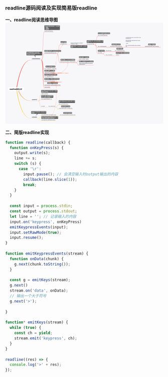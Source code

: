 ### readline源码阅读及实现简易版readline

**一、readline阅读思维导图**
![readline源码阅读思维导图](./images/050.png)



**二、简版readline实现**

````javascript
function readline(callback) {
  function onKeyPress(s) {
    output.write(s);
    line += s;
    switch (s) {
      case '\r':
        input.pause(); // 会清空输入时output输出的内容
        callback(line.slice(1));
        break;
    }
  }

  const input = process.stdin;
  const output = process.stdout;
  let line = ''; // 记录输入的内容
  input.on('keypress', onKeyPress)
  emitKeypressEvents(input);
  input.setRawMode(true);
  input.resume();
}

function emitKeypressEvents(stream) {
  function onData(chunk) {
    g.next(chunk.toString());
  }

  const g = emitKeys(stream);
  g.next()
  stream.on('data', onData);
  // 输出一个大于符号
  g.next('>');

}

function* emitKeys(stream) {
  while (true) {
    const ch = yield;
    stream.emit('keypress', ch);
  }
}

readline((res) => {
  console.log('>' + res);
});

````







